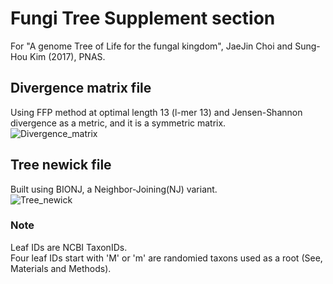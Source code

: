 # Fungi Tree Supplement section
For "A genome Tree of Life for the fungal kingdom", JaeJin Choi and Sung-Hou Kim (2017), PNAS.  

## Divergence matrix file  
Using FFP method at optimal length 13 (l-mer 13) and Jensen-Shannon divergence as a metric, and it is a symmetric matrix.  
![Divergence_matrix](Fungi_319.mat.fp.13)  

## Tree newick file  
Built using BIONJ, a Neighbor-Joining(NJ) variant.  
![Tree_newick](Fungi_319.newick)  

### Note  
Leaf IDs are NCBI TaxonIDs.  
Four leaf IDs start with 'M' or 'm' are randomied taxons used as a root (See, Materials and Methods).  
